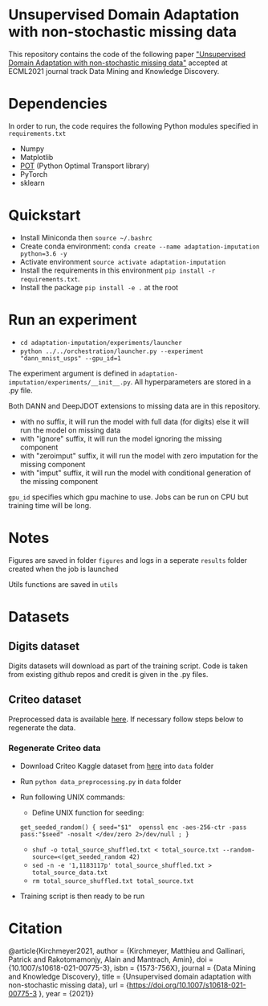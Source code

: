 # Unsupervised Domain Adaptation with non-stochastic missing data
This repository contains the code of the following paper ["Unsupervised Domain Adaptation with non-stochastic missing data"][3] accepted at ECML2021 journal track Data Mining and Knowledge Discovery.

# Dependencies
In order to run, the code requires the following Python modules specified in `requirements.txt`
  * Numpy
  * Matplotlib
  * [POT](https://github.com/rflamary/POT) (Python Optimal Transport library)
  * PyTorch
  * sklearn

# Quickstart
* Install Miniconda then `source ~/.bashrc`
* Create conda environment: `conda create --name adaptation-imputation python=3.6 -y`
* Activate environment `source activate adaptation-imputation`
* Install the requirements in this environment `pip install -r requirements.txt`.
* Install the package `pip install -e .` at the root

# Run an experiment
* `cd adaptation-imputation/experiments/launcher`
* `python ../../orchestration/launcher.py --experiment "dann_mnist_usps" --gpu_id=1`

The experiment argument is defined in `adaptation-imputation/experiments/__init__.py`. All hyperparameters are stored in a .py file.

Both DANN and DeepJDOT extensions to missing data are in this repository.
* with no suffix, it will run the model with full data (for digits) else it will run the model on missing data
* with "ignore" suffix, it will run the model ignoring the missing component
* with "zeroimput" suffix, it will run the model with zero imputation for the missing component
* with "imput" suffix, it will run the model with conditional generation of the missing component 

`gpu_id` specifies which gpu machine to use. Jobs can be run on CPU but training time will be long.

# Notes  
Figures are saved in folder `figures` and logs in a seperate `results` folder created when the job is launched

Utils functions are saved in `utils`

# Datasets
## Digits dataset
Digits datasets will download as part of the training script. Code is taken from existing github repos and credit is given in the .py files.

## Criteo dataset
Preprocessed data is available [here][2]. 
If necessary follow steps below to regenerate the data.

### Regenerate Criteo data
* Download Criteo Kaggle dataset from [here][1] into `data` folder
* Run `python data_preprocessing.py` in `data` folder
* Run following UNIX commands:
    * Define UNIX function for seeding:
    
    `get_seeded_random() { seed="$1"  openssl enc -aes-256-ctr -pass pass:"$seed" -nosalt </dev/zero 2>/dev/null ; }`
    * `shuf -o total_source_shuffled.txt < total_source.txt --random-source=<(get_seeded_random 42)`
    * `sed -n -e '1,1183117p' total_source_shuffled.txt > total_source_data.txt`
    * `rm total_source_shuffled.txt total_source.txt`
* Training script is then ready to be run

# Citation
@article{Kirchmeyer2021,
   author = {Kirchmeyer, Matthieu and Gallinari, Patrick and Rakotomamonjy, Alain and Mantrach, Amin},
   doi = {10.1007/s10618-021-00775-3},
   isbn = {1573-756X},
   journal = {Data Mining and Knowledge Discovery},
   title = {Unsupervised domain adaptation with non-stochastic missing data},
   url = {https://doi.org/10.1007/s10618-021-00775-3 }, 
   year = {2021}}

[1]: http://labs.criteo.com/2014/02/kaggle-display-advertising-challenge-dataset/
[2]: https://www.dropbox.com/sh/ino8kcgr9x5jm0r/AACI3wynfb96wrJNTb39y_gga?dl=0
[3]: https://rdcu.be/czoZ5
